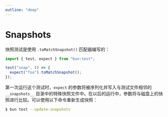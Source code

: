 ```yaml
---
outline: "deep"
---
```


# Snapshots

快照测试是使用 `.toMatchSnapshot()` 匹配器编写的：

```ts
import { test, expect } from "bun:test";

test("snap", () => {
  expect("foo").toMatchSnapshot();
});
```

第一次运行这个测试时，`expect` 的参数将被序列化并写入与测试文件相邻的 `__snapshots__` 目录中的特殊快照文件中。在以后的运行中，参数将与磁盘上的快照进行比较。可以使用以下命令重新生成快照：

```bash
$ bun test --update-snapshots
```
